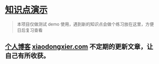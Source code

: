 # [知识点演示](https://github.com/xiaodongxier/demo)

> 本项目仅做测试 demo 使用，遇到新的知识点会做个练习放在这里，方便日后复习查看

## [个人博客](http://xiaodongxier.com/) [xiaodongxier.com](http://xiaodongxier.com/) 不定期的更新文章，让自己有所收获。